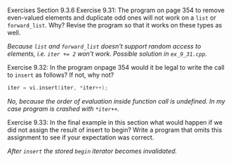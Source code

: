 Exercises Section 9.3.6
Exercise 9.31: The program on page 354 to remove even-valued elements
and duplicate odd ones will not work on a `list` or `forward_list`. Why?
Revise the program so that it works on these types as well.

_Because `list` and `forward_list` doesn't support random access to elements, i.e. `iter += 2` won't work. Possible solution in `ex_9_31.cpp`._

Exercise 9.32: In the program onpage 354 would it be legal to write the call
to `insert` as follows? If not, why not?

```c++
iter = vi.insert(iter, *iter++);
```

_No, because the order of evaluation inside function call is undefined. In my case program is crashed with `*iter++`._

Exercise 9.33: In the final example in this section what would happen if we
did not assign the result of insert to begin? Write a program that omits
this assignment to see if your expectation was correct.

_After `insert` the stored `begin` iterator becomes invalidated._